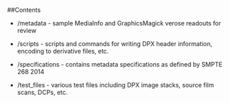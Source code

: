 ##Contents 

- /metadata - sample MediaInfo and GraphicsMagick verose readouts for review

- /scripts - scripts and commands for writing DPX header information, encoding to derivative files, etc.

- /specifications - contains metadata specifications as defined by SMPTE 268 2014

- /test_files - various test files including DPX image stacks, source film scans, DCPs, etc.
